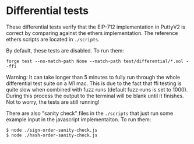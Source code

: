 # Differential tests

These differential tests verify that the EIP-712 implementation in PuttyV2 is correct by comparing against the ethers implementation.
The reference ethers scripts are located in `./scripts`.

By default, these tests are disabled. To run them:

```
forge test --no-match-path None --match-path test/differential/*.sol --ffi
```

Warning: It can take longer than 5 minutes to fully run through the whole differential test suite on a M1 mac. This is due to the fact that ffi testing is quite slow when combined with fuzz runs (default fuzz-runs is set to 1000). During this process the output to the terminal will be blank until it finishes. Not to worry, the tests are still running!

There are also "sanity check" files in the `./scripts` that just run some example input in the javascript implementaiton. To run them:

```
$ node ./sign-order-sanity-check.js
$ node ./hash-order-sanity-check.js
```
